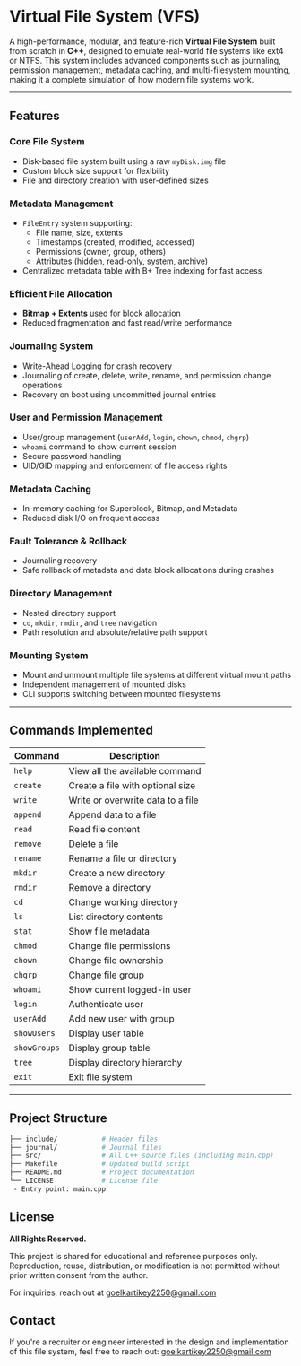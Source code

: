 # Virtual File System (VFS)

A high-performance, modular, and feature-rich **Virtual File System** built from scratch in **C++**, designed to emulate real-world file systems like ext4 or NTFS. This system includes advanced components such as journaling, permission management, metadata caching, and multi-filesystem mounting, making it a complete simulation of how modern file systems work.

---

## Features

### Core File System
- Disk-based file system built using a raw `myDisk.img` file
- Custom block size support for flexibility
- File and directory creation with user-defined sizes

### Metadata Management
- `FileEntry` system supporting:
  - File name, size, extents
  - Timestamps (created, modified, accessed)
  - Permissions (owner, group, others)
  - Attributes (hidden, read-only, system, archive)
- Centralized metadata table with B+ Tree indexing for fast access

### Efficient File Allocation
- **Bitmap + Extents** used for block allocation
- Reduced fragmentation and fast read/write performance

### Journaling System
- Write-Ahead Logging for crash recovery
- Journaling of create, delete, write, rename, and permission change operations
- Recovery on boot using uncommitted journal entries

### User and Permission Management
- User/group management (`userAdd`, `login`, `chown`, `chmod`, `chgrp`)
- `whoami` command to show current session
- Secure password handling
- UID/GID mapping and enforcement of file access rights

### Metadata Caching
- In-memory caching for Superblock, Bitmap, and Metadata
- Reduced disk I/O on frequent access

### Fault Tolerance & Rollback
- Journaling recovery
- Safe rollback of metadata and data block allocations during crashes

### Directory Management
- Nested directory support
- `cd`, `mkdir`, `rmdir`, and `tree` navigation
- Path resolution and absolute/relative path support

### Mounting System
- Mount and unmount multiple file systems at different virtual mount paths
- Independent management of mounted disks
- CLI supports switching between mounted filesystems

---

## Commands Implemented

| Command       | Description |
|---------------|-------------|
| `help`        | View all the available command |
| `create`      | Create a file with optional size |
| `write`       | Write or overwrite data to a file |
| `append`      | Append data to a file |
| `read`        | Read file content |
| `remove`      | Delete a file |
| `rename`      | Rename a file or directory |
| `mkdir`       | Create a new directory |
| `rmdir`       | Remove a directory |
| `cd`          | Change working directory |
| `ls`          | List directory contents |
| `stat`        | Show file metadata |
| `chmod`       | Change file permissions |
| `chown`       | Change file ownership |
| `chgrp`       | Change file group |
| `whoami`      | Show current logged-in user |
| `login`       | Authenticate user |
| `userAdd`     | Add new user with group |
| `showUsers`   | Display user table |
| `showGroups`  | Display group table |
| `tree`        | Display directory hierarchy |
| `exit`        | Exit file system |

---

## Project Structure

```bash
├── include/           # Header files
├── journal/           # Journal files
├── src/               # All C++ source files (including main.cpp)
├── Makefile           # Updated build script
├── README.md          # Project documentation
└── LICENSE            # License file
 - Entry point: main.cpp
```

## License

**All Rights Reserved.**

This project is shared for educational and reference purposes only.
Reproduction, reuse, distribution, or modification is not permitted without prior written consent from the author.

For inquiries, reach out at goelkartikey2250@gmail.com

## Contact
If you're a recruiter or engineer interested in the design and implementation of this file system, feel free to reach out: goelkartikey2250@gmail.com
